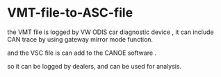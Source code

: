 # VMT-file-to-ASC-file

the VMT file is logged by VW ODIS car diagnostic device , it can include CAN trace by using gateway mirror mode function.

and the VSC file is can add to the CANOE software .

so it can be logged by dealers, and can be used for analysis.
